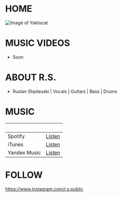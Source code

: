 # HOME

![Image of Yaktocat](https://i.scdn.co/image/ab67616d00001e0229aad720d01f81e6300c8a01)

# MUSIC VIDEOS

* Soon

# ABOUT R.S.

* Ruslan Shpileuski | Vocals | Guitars | Bass | Drums

# MUSIC

 | 
------------ | -------------
Spotify | [Listen](https://open.spotify.com/album/6QVhvXFJZiYjt3yfacMY2h)
iTunes | [Listen](https://music.yandex.ru/)
Yandex Music | [Listen](https://music.yandex.ru/)


# FOLLOW

https://www.instagram.com/r.s.public

